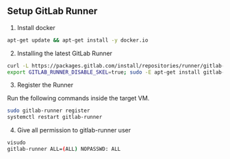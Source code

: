 ## Setup GitLab Runner

1. Install docker

```bash
apt-get update && apt-get install -y docker.io
```

2. Installing the latest GitLab Runner

```bash
curl -L https://packages.gitlab.com/install/repositories/runner/gitlab-runner/script.deb.sh | sudo bash
export GITLAB_RUNNER_DISABLE_SKEL=true; sudo -E apt-get install gitlab-runner
```
3. Register the Runner

Run the following commands inside the target VM.

```bash
sudo gitlab-runner register
systemctl restart gitlab-runner
```

4. Give all permission to gitlab-runner user

```bash
visudo
gitlab-runner ALL=(ALL) NOPASSWD: ALL
```
